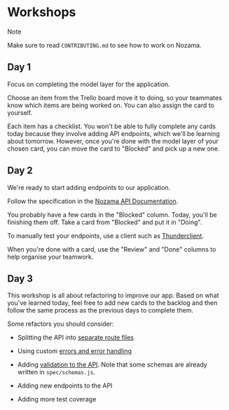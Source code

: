 # Workshops

> [!NOTE]
>
> Make sure to read `CONTRIBUTING.md` to see how to work on Nozama.

## Day 1

Focus on completing the model layer for the application.

Choose an item from the Trello board move it to doing, so your teammates know
which items are being worked on. You can also assign the card to yourself.

Each item has a checklist. You won't be able to fully complete any cards today
because they involve adding API endpoints, which we'll be learning about
tomorrow. However, once you're done with the model layer of your chosen card,
you can move the card to "Blocked" and pick up a new one.

## Day 2

We're ready to start adding endpoints to our application.

Follow the specification in the
[Nozama API Documentation](https://nozama-api.netlify.app/).

You probably have a few cards in the "Blocked" column. Today, you'll be
finishing them off. Take a card from "Blocked" and put it in "Doing".

To manually test your endpoints, use a client such as
[Thunderclient](vscode:extension/rangav.vscode-thunder-client).

When you're done with a card, use the "Review" and "Done" columns to help
organise your teamwork.

## Day 3

This workshop is all about refactoring to improve our app. Based on what you've
learned today, feel free to add new cards to the backlog and then follow the
same process as the previous days to complete them.

Some refactors you should consider:

- Splitting the API into
  [separate route files](https://tech-docs.corndel.com/express/routing.html)

- Using custom
  [errors and error handling](https://tech-docs.corndel.com/express/sending-errors.html)

- Adding
  [validation to the API](https://tech-docs.corndel.com/express/schema-validation.html).
  Note that some schemas are already written in `spec/schemas.js`.

- Adding new endpoints to the API

- Adding more test coverage
